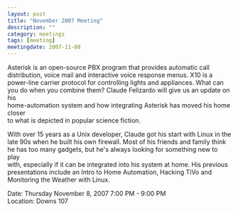 ```yaml
---
layout: post
title: "November 2007 Meeting"
description: ""
category: meetings
tags: [meeting]
meetingdate: 2007-11-08
---
```


Asterisk is an open-source PBX program that provides automatic call            
distribution, voice mail and interactive voice response menus. X10 is a        
power-line carrier protocol for controlling lights and appliances. What can    
you do when you combine them? Claude Felizardo will give us an update on his   
home-automation system and how integrating Asterisk has moved his home closer  
to what is depicted in popular science fiction.                                
                                                                             
With over 15 years as a Unix developer, Claude got his start with Linux in the 
late 90s when he built his own firewall. Most of his friends and family think  
he has too many gadgets, but he's always looking for something new to play     
with, especially if it can be integrated into his system at home. His previous 
presentations include an Intro to Home Automation, Hacking TiVo and Monitoring 
the Weather with Linux.                                                        
                                                                             
Date: Thursday November 8, 2007 7:00 PM - 9:00 PM                                
Location: Downs 107                                         
